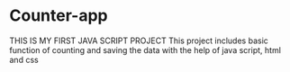 # Counter-app
THIS IS MY FIRST JAVA SCRIPT PROJECT
This project includes basic function of counting and saving the data with the help of java script, html and css
